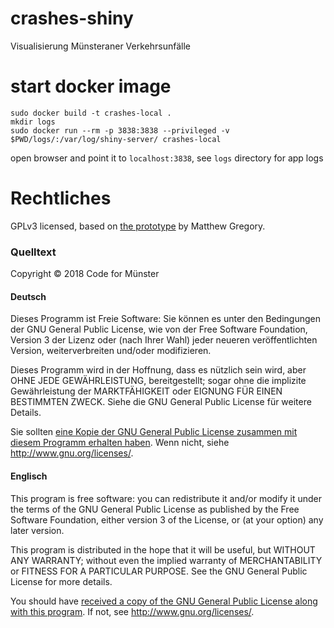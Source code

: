 # crashes-shiny
Visualisierung Münsteraner Verkehrsunfälle

# start docker image
```
sudo docker build -t crashes-local .
mkdir logs
sudo docker run --rm -p 3838:3838 --privileged -v $PWD/logs/:/var/log/shiny-server/ crashes-local
```
open browser and point it to `localhost:3838`, see `logs` directory for app logs

# Rechtliches

GPLv3 licensed, based on [the prototype](https://github.com/mammykins/App-cherry_picker) by Matthew Gregory.

### Quelltext

Copyright © 2018 Code for Münster

#### Deutsch 

Dieses Programm ist Freie Software: Sie können es unter den Bedingungen
der GNU General Public License, wie von der Free Software Foundation,
Version 3 der Lizenz oder (nach Ihrer Wahl) jeder neueren
veröffentlichten Version, weiterverbreiten und/oder modifizieren.

Dieses Programm wird in der Hoffnung, dass es nützlich sein wird, aber
OHNE JEDE GEWÄHRLEISTUNG, bereitgestellt; sogar ohne die implizite
Gewährleistung der MARKTFÄHIGKEIT oder EIGNUNG FÜR EINEN BESTIMMTEN ZWECK.
Siehe die GNU General Public License für weitere Details.

Sie sollten [eine Kopie der GNU General Public License zusammen mit diesem
Programm erhalten haben](COPYING). Wenn nicht, siehe <http://www.gnu.org/licenses/>.

#### Englisch

This program is free software: you can redistribute it and/or modify
it under the terms of the GNU General Public License as published by
the Free Software Foundation, either version 3 of the License, or
(at your option) any later version.

This program is distributed in the hope that it will be useful,
but WITHOUT ANY WARRANTY; without even the implied warranty of
MERCHANTABILITY or FITNESS FOR A PARTICULAR PURPOSE. See the
GNU General Public License for more details.

You should have [received a copy of the GNU General Public License
along with this program](COPYING). If not, see <http://www.gnu.org/licenses/>.

